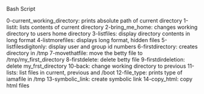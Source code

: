 Bash Script

0-current_working_directory: prints absolute path of current directory
1-listit: lists contents of current directory
2-bring_me_home: changes working directory to users home directory
3-listfiles: display directory contents in long format
4-listmorefiles: displays long format, hidden files
5-listfilesdigitonly: display user and group id numbers
6-firstdirectory: creates directory in /tmp
7-movethatfile: move the betty file to /tmp/my_first_directory
8-firstdelete: delete betty file
9-firstdirdeletion: delete my_frst_directory
10-back: change working directory to previous
11-lists: list files in current, previous and /boot
12-file_type: prints type of iamafile in /tmp
13-symbolic_link: create symbolic link
14-copy_html: copy html files
